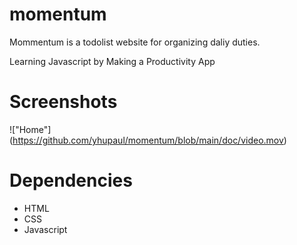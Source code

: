 # momentum

Mommentum is a todolist website for organizing daliy duties.

Learning Javascript by Making a Productivity App

# Screenshots
!["Home"] (https://github.com/yhupaul/momentum/blob/main/doc/video.mov)

# Dependencies
- HTML 
- CSS 
- Javascript

